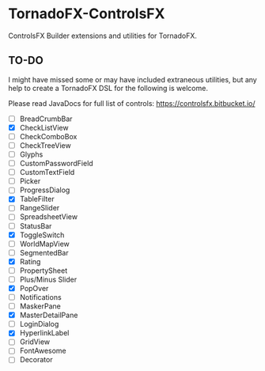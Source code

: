 # TornadoFX-ControlsFX

ControlsFX Builder extensions and utilities for TornadoFX.

## TO-DO 

I might have missed some or may have included extraneous utilities, but any help to create a TornadoFX DSL for the following is welcome. 

Please read JavaDocs for full list of controls:
https://controlsfx.bitbucket.io/


* [ ] BreadCrumbBar
* [X] CheckListView
* [ ] CheckComboBox
* [ ] CheckTreeView
* [ ] Glyphs
* [ ] CustomPasswordField
* [ ] CustomTextField
* [ ] Picker
* [ ] ProgressDialog
* [X] TableFilter
* [ ] RangeSlider
* [ ] SpreadsheetView
* [ ] StatusBar
* [X] ToggleSwitch
* [ ] WorldMapView
* [ ] SegmentedBar
* [X] Rating
* [ ] PropertySheet
* [ ] Plus/Minus Slider
* [X] PopOver
* [ ] Notifications
* [ ] MaskerPane
* [X] MasterDetailPane
* [ ] LoginDialog
* [X] HyperlinkLabel
* [ ] GridView
* [ ] FontAwesome
* [ ] Decorator

